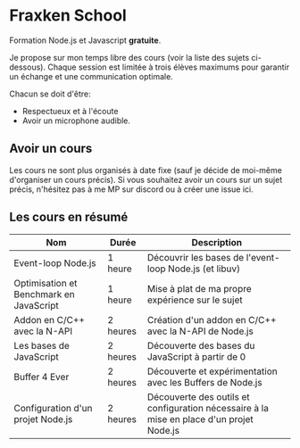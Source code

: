 # Fraxken School
Formation Node.js et Javascript **gratuite**.

Je propose sur mon temps libre des cours (voir la liste des sujets ci-dessous). Chaque session est limitée à trois élèves maximums pour garantir un échange et une communication optimale.

Chacun se doit d'être:

- Respectueux et à l'écoute 
- Avoir un microphone audible.

## Avoir un cours

Les cours ne sont plus organisés à date fixe (sauf je décide de moi-même d'organiser un cours précis). Si vous souhaitez avoir un cours sur un sujet précis, n'hésitez pas à me MP sur discord ou à créer une issue ici.

## Les cours en résumé

| Nom | Durée | Description |
| --- | --- | --- |
| Event-loop Node.js | 1 heure | Découvrir les bases de l'event-loop Node.js (et libuv) |
| Optimisation et Benchmark en JavaScript | 1 heure | Mise à plat de ma propre expérience sur le sujet |
| Addon en C/C++ avec la N-API | 2 heures | Création d'un addon en C/C++ avec la N-API de Node.js |
| Les bases de JavaScript | 2 heures | Découverte des bases du JavaScript à partir de 0 |
| Buffer 4 Ever | 2 heures | Découverte et expérimentation avec les Buffers de Node.js |
| Configuration d'un projet Node.js | 2 heures | Découverte des outils et configuration nécessaire à la mise en place d'un projet Node.js |
